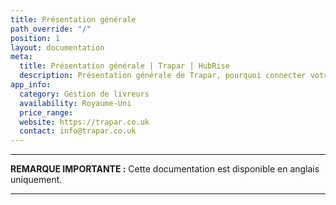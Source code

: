 ```yaml
---
title: Présentation générale
path_override: "/"
position: 1
layout: documentation
meta:
  title: Présentation générale | Trapar | HubRise
  description: Présentation générale de Trapar, pourquoi connecter votre solution de gestion de livraison du dernier kilomètre à HubRise et les fonctionnalités de l'intégration.
app_info:
  category: Gestion de livreurs
  availability: Royaume-Uni
  price_range:
  website: https://trapar.co.uk
  contact: info@trapar.co.uk
---
```


---

**REMARQUE IMPORTANTE :** Cette documentation est disponible <Link href="/apps/trapar" addLocalePrefix={false}>en anglais uniquement</Link>.

---

